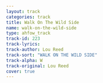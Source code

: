 ```yaml
---
layout: track
categories: track
title: Walk On The Wild Side
name: walk-on-the-wild-side
type: ahfow_track
track-id: 223
track-lyrics: 
track-author: Lou Reed
track-sort: "WALK ON THE WILD SIDE"
track-alpha: W
track-original: Lou Reed
cover: true
---
```

